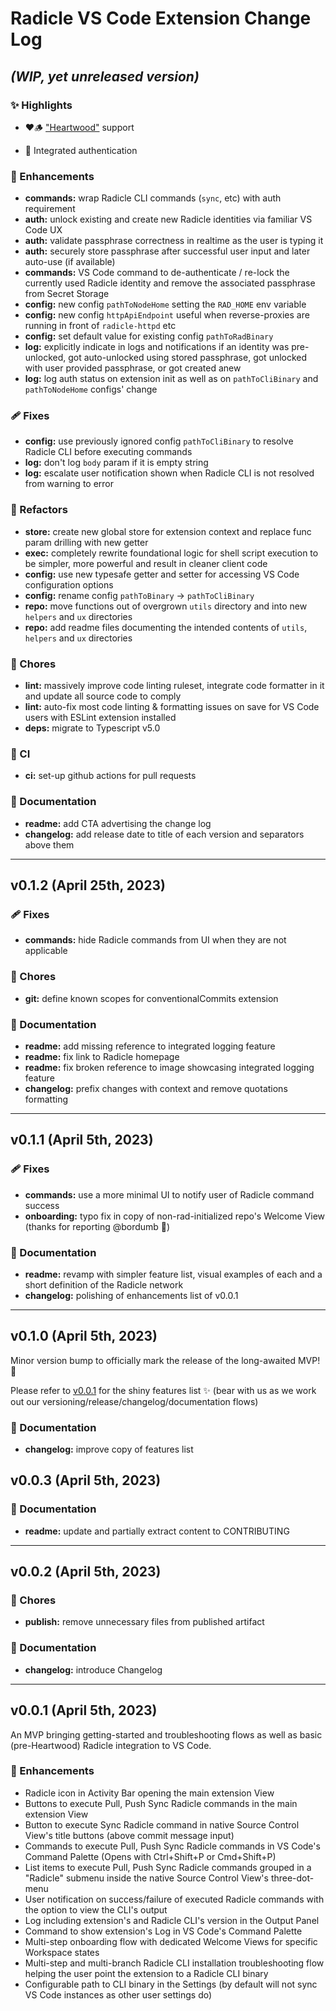 # Radicle VS Code Extension Change Log

## _(WIP, yet unreleased version)_

### ✨ Highlights

- ❤️🪵 ["Heartwood"](https://app.radicle.xyz/seeds/seed.radicle.xyz/rad:z3gqcJUoA1n9HaHKufZs5FCSGazv5) support

- 🔐 Integrated authentication

### 🚀 Enhancements

- **commands:** wrap Radicle CLI commands (`sync`, etc) with auth requirement
- **auth:** unlock existing and create new Radicle identities via familiar VS Code UX
- **auth:** validate passphrase correctness in realtime as the user is typing it
- **auth:** securely store passphrase after successful user input and later auto-use (if available)
- **commands:** VS Code command to de-authenticate / re-lock the currently used Radicle identity and remove the associated passphrase from Secret Storage
- **config:** new config `pathToNodeHome` setting the `RAD_HOME` env variable
- **config:** new config `httpApiEndpoint` useful when reverse-proxies are running in front of `radicle-httpd` etc
- **config:** set default value for existing config `pathToRadBinary`
- **log:** explicitly indicate in logs and notifications if an identity was pre-unlocked, got auto-unlocked using stored passphrase, got unlocked with user provided passphrase, or got created anew
- **log:** log auth status on extension init as well as on `pathToCliBinary` and `pathToNodeHome` configs' change

### 🩹 Fixes

- **config:** use previously ignored config `pathToCliBinary` to resolve Radicle CLI before executing commands
- **log:** don't log `body` param if it is empty string
- **log:** escalate user notification shown when Radicle CLI is not resolved from warning to error

### 💅 Refactors

- **store:** create new global store for extension context and replace func param drilling with new getter
- **exec:** completely rewrite foundational logic for shell script execution to be simpler, more powerful and result in cleaner client code
- **config:** use new typesafe getter and setter for accessing VS Code configuration options
- **config:** rename config `pathToBinary` -> `pathToCliBinary`
- **repo:** move functions out of overgrown `utils` directory and into new `helpers` and `ux` directories
- **repo:** add readme files documenting the intended contents of `utils`, `helpers` and `ux` directories

### 🏡 Chores

- **lint:** massively improve code linting ruleset, integrate code formatter in it and update all source code to comply
- **lint:** auto-fix most code linting & formatting issues on save for VS Code users with ESLint extension installed
- **deps:** migrate to Typescript v5.0

### 🤖 CI

- **ci:** set-up github actions for pull requests

### 📖 Documentation

- **readme:** add CTA advertising the change log
- **changelog:** add release date to title of each version and separators above them

-----

## **v0.1.2** (April 25th, 2023)

### 🩹 Fixes

- **commands:** hide Radicle commands from UI when they are not applicable

### 🏡 Chores

- **git:** define known scopes for conventionalCommits extension

### 📖 Documentation

- **readme:** add missing reference to integrated logging feature
- **readme:** fix link to Radicle homepage
- **readme:** fix broken reference to image showcasing integrated logging feature
- **changelog:** prefix changes with context and remove quotations formatting

-----

## **v0.1.1** (April 5th, 2023)

### 🩹 Fixes

- **commands:** use a more minimal UI to notify user of Radicle command success
- **onboarding:** typo fix in copy of non-rad-initialized repo's Welcome View (thanks for reporting @bordumb 🙌)

### 📖 Documentation

- **readme:** revamp with simpler feature list, visual examples of each and a short definition of the Radicle network
- **changelog:** polishing of enhancements list of v0.0.1

-----

## **v0.1.0** (April 5th, 2023)

Minor version bump to officially mark the release of the long-awaited MVP! 🥳

Please refer to [v0.0.1](#v001) for the shiny features list ✨ (bear with us as we work out our versioning/release/changelog/documentation flows)

### 📖 Documentation

- **changelog:** improve copy of features list

## **v0.0.3** (April 5th, 2023)

### 📖 Documentation

- **readme:** update and partially extract content to CONTRIBUTING

-----

## **v0.0.2** (April 5th, 2023)

### 🏡 Chores

- **publish:** remove unnecessary files from published artifact

### 📖 Documentation

- **changelog:** introduce Changelog

-----

## **v0.0.1** (April 5th, 2023)

An MVP bringing getting-started and troubleshooting flows as well as basic (pre-Heartwood) Radicle integration to VS Code.

### 🚀 Enhancements

- Radicle icon in Activity Bar opening the main extension View
- Buttons to execute Pull, Push Sync Radicle commands in the main extension View
- Button to execute Sync Radicle command in native Source Control View's title buttons (above commit message input)
- Commands to execute Pull, Push Sync Radicle commands in VS Code's Command Palette (Opens with Ctrl+Shift+P or Cmd+Shift+P)
- List items to execute Pull, Push Sync Radicle commands grouped in a "Radicle" submenu inside the native Source Control View's three-dot-menu
- User notification on success/failure of executed Radicle commands with the option to view the CLI's output
- Log including extension's and Radicle CLI's version in the Output Panel
- Command to show extension's Log in VS Code's Command Palette
- Multi-step onboarding flow with dedicated Welcome Views for specific Workspace states
- Multi-step and multi-branch Radicle CLI installation troubleshooting flow helping the user point the extension to a Radicle CLI binary
- Configurable path to CLI binary in the Settings (by default will not sync VS Code instances as other user settings do)
